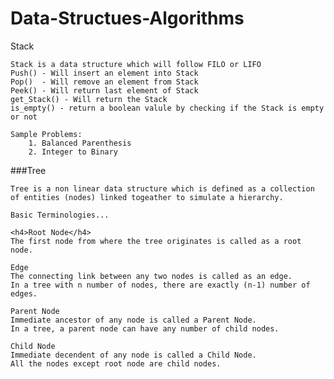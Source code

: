 # Data-Structues-Algorithms

Stack

    Stack is a data structure which will follow FILO or LIFO
    Push() - Will insert an element into Stack
    Pop()  - Will remove an element from Stack
    Peek() - Will return last element of Stack
    get_Stack() - Will return the Stack
    is_empty() - return a boolean valule by checking if the Stack is empty or not
    
    Sample Problems:
        1. Balanced Parenthesis
        2. Integer to Binary
        


###Tree
    
    Tree is a non linear data structure which is defined as a collection of entities (nodes) linked togeather to simulate a hierarchy.
    
    Basic Terminologies...
    
    <h4>Root Node</h4>
    The first node from where the tree originates is called as a root node.
    
    Edge
    The connecting link between any two nodes is called as an edge.
    In a tree with n number of nodes, there are exactly (n-1) number of edges.
          
    Parent Node
    Immediate ancestor of any node is called a Parent Node.
    In a tree, a parent node can have any number of child nodes.
                 
    Child Node
    Immediate decendent of any node is called a Child Node.
    All the nodes except root node are child nodes.
    
